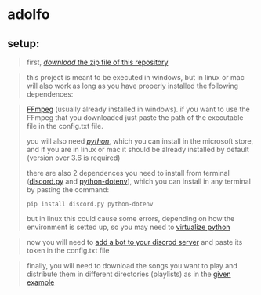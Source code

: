 # adolfo
## setup:

>first, [*download* the zip file of this repository](https://github.com/iarwin/adolfo/archive/refs/heads/main.zip)

>this project is meant to be executed in windows, but in linux or mac will also work as long as you have properly installed the following dependences:

>[FFmpeg](https://ffmpeg.org/download.html) (usually already installed in windows). if you want to use the FFmpeg that you downloaded just paste the path of the executable file in the config.txt file.
>
>you will also need [*python*](https://www.python.org/downloads/), which you can install in the microsoft store, and if you are in linux or mac it should be already installed by default (version over 3.6 is required)
>
>there are also 2 dependences you need to install from terminal ([discord.py](https://pypi.org/project/discord.py/) and [python-dotenv](https://pypi.org/project/python-dotenv/)), which you can install in any terminal by pasting the command:
>
>```pip install discord.py python-dotenv```
>
>but in linux this could cause some errors, depending on how the environment is setted up, so you may need to [virtualize python](https://docs.python.org/3/library/venv.html)

>now you will need to [add a bot to your discrod server](https://realpython.com/how-to-make-a-discord-bot-python/) and paste its token in the config.txt file

>finally, you will need to download the songs you want to play and distribute them in different directories (playlists) as in the [given example](https://github.com/iarwin/adolfo/tree/main/media/playlists/songs)
